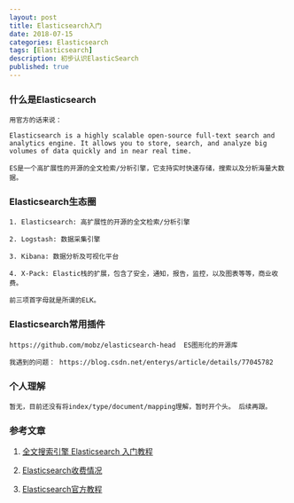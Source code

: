 ```yaml
---
layout: post
title: Elasticsearch入门
date: 2018-07-15
categories: Elasticsearch
tags: [Elasticsearch]
description: 初步认识ElasticSearch
published: true
---
```


### 什么是Elasticsearch

    用官方的话来说：

    Elasticsearch is a highly scalable open-source full-text search and analytics engine. It allows you to store, search, and analyze big volumes of data quickly and in near real time.

    ES是一个高扩展性的开源的全文检索/分析引擎，它支持实时快速存储，搜索以及分析海量大数据。

### Elasticsearch生态圈

    1. Elasticsearch: 高扩展性的开源的全文检索/分析引擎

    2. Logstash: 数据采集引擎

    3. Kibana: 数据分析及可视化平台

    4. X-Pack: Elastic栈的扩展，包含了安全，通知，报告，监控，以及图表等等，商业收费。

    前三项首字母就是所谓的ELK。

### Elasticsearch常用插件

    https://github.com/mobz/elasticsearch-head  ES图形化的开源库

    我遇到的问题： https://blog.csdn.net/enterys/article/details/77045782

### 个人理解

    暂无，目前还没有将index/type/document/mapping理解，暂时开个头。 后续再跟。

### 参考文章

1. <a href="http://www.ruanyifeng.com/blog/2017/08/elasticsearch.html">全文搜索引擎 Elasticsearch 入门教程</a>

2. <a href="https://www.elastic.co/subscriptions">Elasticsearch收费情况</a>

3. <a href="https://github.com/elastic/elasticsearch-definitive-guide">Elasticsearch官方教程</a>